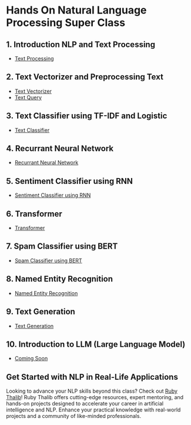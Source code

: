 # Hands On Natural Language Processing Super Class

## 1. Introduction NLP and Text Processing
<ul>
<li><a href="https://github.com/Muhammad-Ikhwan-Fathulloh/Hands-On-NLP-Super-Class/tree/main/Text_Preprocessing">Text Processing</a></li>
</ul>

## 2. Text Vectorizer and Preprocessing Text
<ul>
<li><a href="https://github.com/Muhammad-Ikhwan-Fathulloh/Hands-On-NLP-Super-Class/tree/main/Text_Vectorizer">Text Vectorizer</a></li>
<li><a href="https://github.com/Muhammad-Ikhwan-Fathulloh/Hands-On-NLP-Super-Class/tree/main/Text_Query">Text Query</a></li>
</ul>

## 3. Text Classifier using TF-IDF and Logistic
<ul>
<li><a href="https://github.com/Muhammad-Ikhwan-Fathulloh/Hands-On-NLP-Super-Class-Batch1/tree/main/Text_Classifier">Text Classifier</a></li>
</ul>

## 4. Recurrant Neural Network
<ul>
<li><a href="https://github.com/Muhammad-Ikhwan-Fathulloh/Hands-On-NLP-Super-Class-Batch1/tree/main/RNN">Recurrant Neural Network</a></li>
</ul>

## 5. Sentiment Classifier using RNN
<ul>
<li><a href="https://github.com/Muhammad-Ikhwan-Fathulloh/Hands-On-NLP-Super-Class-Batch1/tree/main/Sentiment_Classifier_RNN">Sentiment Classifier using RNN</a></li>
</ul>

## 6. Transformer
<ul>
<li><a href="https://github.com/Muhammad-Ikhwan-Fathulloh/Hands-On-NLP-Super-Class-Batch1/tree/main/Transformer">Transformer</a></li>
</ul>

## 7. Spam Classifier using BERT
<ul>
<li><a href="https://github.com/Muhammad-Ikhwan-Fathulloh/Hands-On-NLP-Super-Class-Batch1/tree/main/Spam_Classifier_Bert">Spam Classifier using BERT</a></li>
</ul>

## 8. Named Entity Recognition
<ul>
<li><a href="https://github.com/Muhammad-Ikhwan-Fathulloh/Hands-On-NLP-Super-Class-Batch1/tree/main/Named_Entity_Recognition">Named Entity Recognition</a></li>
</ul>

## 9. Text Generation
<ul>
<li><a href="https://github.com/Muhammad-Ikhwan-Fathulloh/Hands-On-NLP-Super-Class-Batch1/tree/main/Text_Generation">Text Generation</a></li>
</ul>

## 10. Introduction to LLM (Large Language Model)
<ul>
<li><a href="">Coming Soon</a></li>
</ul>

## Get Started with NLP in Real-Life Applications
Looking to advance your NLP skills beyond this class? Check out [Ruby Thalib](https://www.rubythalib.ai/)! Ruby Thalib offers cutting-edge resources, expert mentoring, and hands-on projects designed to accelerate your career in artificial intelligence and NLP. Enhance your practical knowledge with real-world projects and a community of like-minded professionals.
